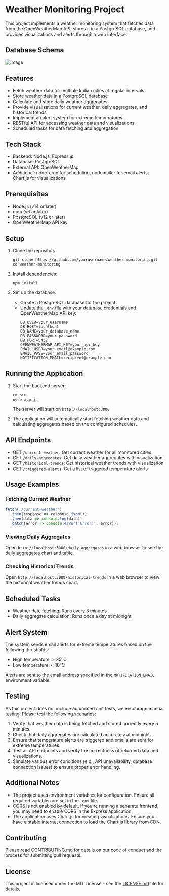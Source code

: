 # Weather Monitoring Project

This project implements a weather monitoring system that fetches data from the OpenWeatherMap API, stores it in a PostgreSQL database, and provides visualizations and alerts through a web interface.

## Database Schema 
![image](https://github.com/user-attachments/assets/f9c86162-f17d-4c08-a883-c48d20c01691)


## Features

- Fetch weather data for multiple Indian cities at regular intervals
- Store weather data in a PostgreSQL database
- Calculate and store daily weather aggregates
- Provide visualizations for current weather, daily aggregates, and historical trends
- Implement an alert system for extreme temperatures
- RESTful API for accessing weather data and visualizations
- Scheduled tasks for data fetching and aggregation

## Tech Stack

- Backend: Node.js, Express.js
- Database: PostgreSQL
- External API: OpenWeatherMap
- Additional: node-cron for scheduling, nodemailer for email alerts, Chart.js for visualizations

## Prerequisites

- Node.js (v14 or later)
- npm (v6 or later)
- PostgreSQL (v12 or later)
- OpenWeatherMap API key

## Setup

1. Clone the repository:
   ```
   git clone https://github.com/yourusername/weather-monitoring.git
   cd weather-monitoring
   ```

2. Install dependencies:
   ```
   npm install
   ```

3. Set up the database:
   - Create a PostgreSQL database for the project
   - Update the `.env` file with your database credentials and OpenWeatherMap API key:
     ```
     DB_USER=your_username
     DB_HOST=localhost
     DB_NAME=your_database_name
     DB_PASSWORD=your_password
     DB_PORT=5432
     OPENWEATHERMAP_API_KEY=your_api_key
     EMAIL_USER=your_email@example.com
     EMAIL_PASS=your_email_password
     NOTIFICATION_EMAIL=recipient@example.com
     ```

## Running the Application

1. Start the backend server:
   ```
   cd src
   node app.js
   ```
   The server will start on `http://localhost:3000`

2. The application will automatically start fetching weather data and calculating aggregates based on the configured schedules.

## API Endpoints

- GET `/current-weather`: Get current weather for all monitored cities
- GET `/daily-aggregates`: Get daily weather aggregates with visualization
- GET `/historical-trends`: Get historical weather trends with visualization
- GET `/triggered-alerts`: Get a list of triggered temperature alerts

## Usage Examples

### Fetching Current Weather

```javascript
fetch('/current-weather')
  .then(response => response.json())
  .then(data => console.log(data))
  .catch(error => console.error('Error:', error));
```

### Viewing Daily Aggregates

Open `http://localhost:3000/daily-aggregates` in a web browser to see the daily aggregates chart and table.

### Checking Historical Trends

Open `http://localhost:3000/historical-trends` in a web browser to view the historical weather trends chart.

## Scheduled Tasks

- Weather data fetching: Runs every 5 minutes
- Daily aggregate calculation: Runs once a day at midnight

## Alert System

The system sends email alerts for extreme temperatures based on the following thresholds:
- High temperature: > 35°C
- Low temperature: < 10°C

Alerts are sent to the email address specified in the `NOTIFICATION_EMAIL` environment variable.

## Testing

As this project does not include automated unit tests, we encourage manual testing. Please test the following scenarios:

1. Verify that weather data is being fetched and stored correctly every 5 minutes.
2. Check that daily aggregates are calculated accurately at midnight.
3. Ensure that temperature alerts are triggered and emails are sent for extreme temperatures.
4. Test all API endpoints and verify the correctness of returned data and visualizations.
5. Simulate various error conditions (e.g., API unavailability, database connection issues) to ensure proper error handling.

## Additional Notes

- The project uses environment variables for configuration. Ensure all required variables are set in the `.env` file.
- CORS is not enabled by default. If you're running a separate frontend, you may need to enable CORS in the Express application.
- The application uses Chart.js for creating visualizations. Ensure you have a stable internet connection to load the Chart.js library from CDN.

## Contributing

Please read [CONTRIBUTING.md](CONTRIBUTING.md) for details on our code of conduct and the process for submitting pull requests.

## License

This project is licensed under the MIT License - see the [LICENSE.md](LICENSE.md) file for details.
